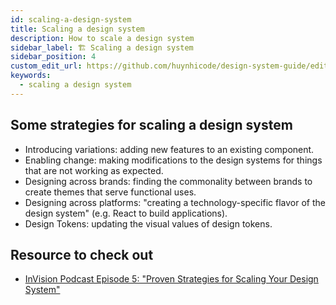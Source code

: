 ```yaml
---
id: scaling-a-design-system
title: Scaling a design system
description: How to scale a design system
sidebar_label: 🏗 Scaling a design system
sidebar_position: 4
custom_edit_url: https://github.com/huynhicode/design-system-guide/edit/main/docs/design-system-guide/scaling-a-design-system.md
keywords:
  - scaling a design system
---
```


## Some strategies for scaling a design system

- Introducing variations: adding new features to an existing component.
- Enabling change: making modifications to the design systems for things that are not working as expected.
- Designing across brands: finding the commonality between brands to create themes that serve functional uses.
- Designing across platforms: "creating a technology-specific flavor of the design system" (e.g. React to build applications).
- Design Tokens: updating the visual values of design tokens.

## Resource to check out

- [InVision Podcast Episode 5: "Proven Strategies for Scaling Your Design System"](https://www.invisionapp.com/design-system-manager/expert-advice/scaling-your-design-system)
